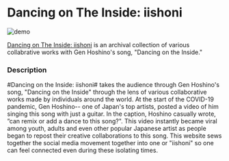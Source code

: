 # Dancing on The Inside: iishoni
![demo](https://github.com/kaabe1/iml300/blob/master/project-1/asset/project1_overview.gif)

[Dancing on The Inside: iishoni](https://kaabe1.github.io/iml300/project-1/) is an archival collection of various collabrative works with Gen Hoshino's song, "Dancing on the Inside."


### Description

#Dancing on the Inside: iishoni# takes the audience through Gen Hoshino's song, "Dancing on the Inside" through the lens of various collaborative works made by individuals around the world. At the start of the COVID-19 pandemic, Gen Hoshino-- one of Japan's top artists, posted a video of him singing this song with just a guitar. In the caption, Hoshino casually wrote, ”can remix or add a dance to this song?". This video instantly became viral among youth, adults and even other popular Japanese artist as people began to repost their creative collaborations to this song. This website sews together the social media movement together into one or "iishoni" so one can feel connected even during these isolating times.